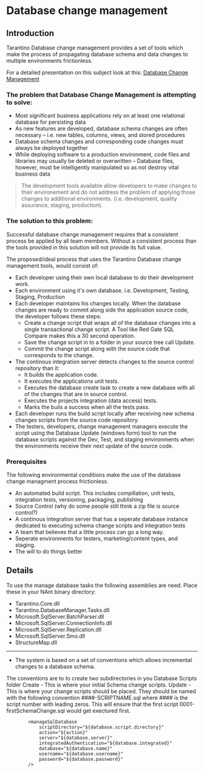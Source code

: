 # **Database change management** #
## Introduction ##

Tarantino Database change management provides a set of tools which make the process of propagating database schema and data changes to multiple environments frictionless.

For a detailed presentation on this subject look at this: [Database Change Management](http://tarantino.googlecode.com/svn/docs/Database-Change-Management.ppt)


### The problem that Database Change Management is attempting to solve: ###
  * Most significant business applications rely on at least one relational database for persisting data
  * As new features are developed, database schema changes are often necessary – i.e. new tables, columns, views, and stored procedures
  * Database schema changes and corresponding code changes must always be deployed together
  * While deploying software to a production environment, code files and libraries may usually be deleted or overwritten – Database files, however, must be intelligently manipulated so as not destroy vital business data

> The development tools available allow developers to make changes to their environement and do not address the problem of applying those changes to additional environments. (i.e. development, quality assurance, staging, production).

### The solution to this problem: ###
Successful database change management requires that a consistent process be applied by all team members.  Without a consistent process than the tools provided in this solution will not provide its full value.

The proposed/ideal process that uses the Tarantino Database change management tools, would consist of:
  * Each developer using their own local database to do their development work.
  * Each environment using it's own database.  i.e. Development, Testing, Staging, Production
  * Each developer maintains his changes locally. When the database changes are ready to commit along side the application source code, the developer follows these steps:
    * Create a change script that wraps all of the database changes into a single transactional change script.  A Tool like Red Gate SQL Compare makes this a 30 second operation.
    * Save the change script in to a folder in your source tree call Update.
    * Commit the change script along with the source code that corresponds to the change.
  * The continous integration server detects changes to the source control repository than it:
    * It builds the application code.
    * It executes the applications unit tests.
    * Executes the database create task to create a new database with all of the changes that are in source control.
    * Executes the projects integration (data access) tests.
    * Marks the buils a success when all the tests pass.
  * Each developer runs the build script locally after receiving new schema changes scripts from the source code repository.
  * The testers, developers, change management managers execute the script using the Database Update (windows form) tool to run the database scripts against the Dev, Test, and staging environments when the environments receive their next update of the source code.

### Prerequisites ###
The following environmental conditions make the use of the database change managment process frictionless.
  * An automated build script.  This includes compillation, unit tests, integration tests, versioning, packaging, publishing
  * Source Control (why do some people still think a zip file is source control?)
  * A continous integration server that has a seperate database instance dedicated to executing schema change scripts and integration tests
  * A team that believes that a little process can go a long way.
  * Seperate environments for testers, marketing/content types, and staging.
  * The will to do things better

## Details ##
To use the manage database tasks the following assemblies are need.  Place these in your NAnt binary directory:

  * Tarantino.Core.dll
  * Tarantino.DatabaseManager.Tasks.dll
  * Microsoft.SqlServer.BatchParser.dll
  * Microsoft.SqlServer.ConnectionInfo.dll
  * Microsoft.SqlServer.Replication.dll
  * Microsoft.SqlServer.Smo.dll
  * StructureMap.dll

---


  * The system is based on a set of conventions which allows incremental changes to a database schema.

The conventions are to to create two subdirectories in you Database Scripts folder
Create - This is where your initial Schema change scripts.
Update - This is where your change scripts should be placed.  They should be named with the following convention ####-SCRIPTNAME.sql  where #### is the script number with leading zeros.  This will ensure that the first script 0001-firstSchemaChange.sql would get exectured first.

```
		<manageSqlDatabase
			scriptDirectory="${database.script.directory}"
			action="${action}"
			server="${database.server}"
			integratedAuthentication="${database.integrated}"
			database="${database.name}"
			username="${database.username}"
			password="${database.password}"
		/>
```